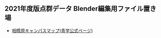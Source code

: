 ## 2021年度版点群データ Blender編集用ファイル置き場
* [相模原キャンパスマップ(青学公式ページ)](https://ac.cdn-aoyamagakuin.com/wp-content/uploads/2018/02/sagamihara_pc.svg)
